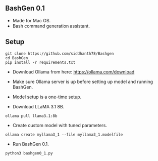 ## BashGen 0.1

- Made for Mac OS.
- Bash command generation assistant.

## Setup

```
git clone https://github.com/siddhanth78/Bashgen
cd BashGen
pip install -r requirements.txt
```

- Download Ollama from here: https://ollama.com/download
- Make sure Ollama server is up before setting up model and running BashGen.
- Model setup is a one-time setup.

- Download LLaMA 3.1 8B.

`ollama pull llama3.1:8b`

- Create custom model with tuned parameters.

`ollama create myllama3_1 --file myllama3_1.modelfile`

- Run BashGen 0.1.

`python3 bashgen0_1.py`
